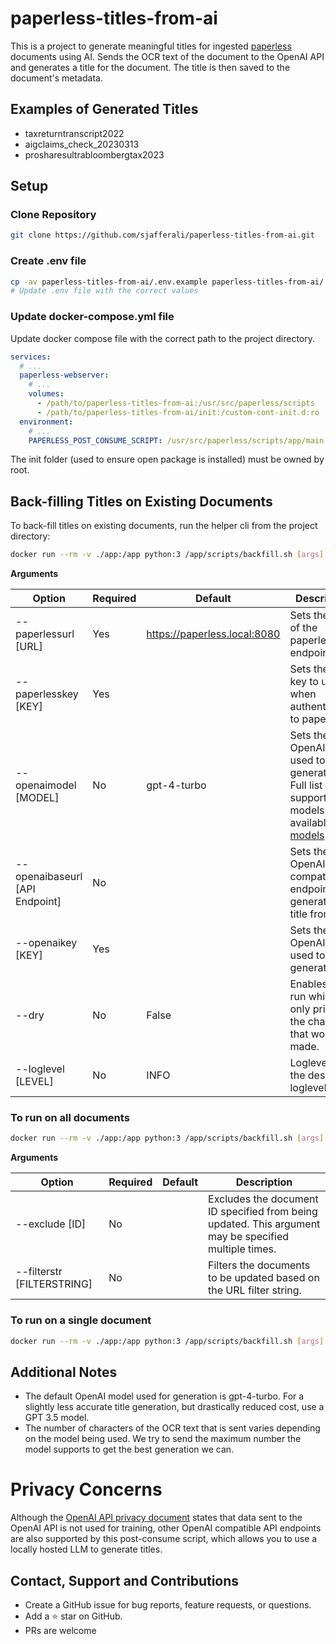 # paperless-titles-from-ai

This is a project to generate meaningful titles for ingested [paperless](https://docs.paperless-ngx.com/) documents using AI. Sends the OCR text of the document to the OpenAI API and generates a title for the document. The title is then saved to the document's metadata.

## Examples of Generated Titles
- taxreturntranscript2022
- aigclaims_check_20230313
- prosharesultrabloombergtax2023

## Setup

### Clone Repository
```bash
git clone https://github.com/sjafferali/paperless-titles-from-ai.git
```

### Create .env file
```bash
cp -av paperless-titles-from-ai/.env.example paperless-titles-from-ai/.env
# Update .env file with the correct values
```

### Update docker-compose.yml file
Update docker compose file with the correct path to the project directory.

```yaml
services:
  # ...
  paperless-webserver:
    # ...
    volumes:
      - /path/to/paperless-titles-from-ai:/usr/src/paperless/scripts
      - /path/to/paperless-titles-from-ai/init:/custom-cont-init.d:ro
  environment:
    # ...
    PAPERLESS_POST_CONSUME_SCRIPT: /usr/src/paperless/scripts/app/main.py
```

The init folder (used to ensure open package is installed) must be owned by root.

## Back-filling Titles on Existing Documents
To back-fill titles on existing documents, run the helper cli from the project directory:

```bash
docker run --rm -v ./app:/app python:3 /app/scripts/backfill.sh [args] [single|all]
```

**Arguments**

| Option                | Required | Default                      | Description                                                           |
|-----------------------|----------|------------------------------|-----------------------------------------------------------------------|
| --paperlessurl [URL]  | Yes      | https://paperless.local:8080 | Sets the URL of the paperless API endpoint.                           |
| --paperlesskey [KEY]  | Yes      |                              | Sets the API key to use when authenticating to paperless.             |
| --openaimodel [MODEL] | No       | gpt-4-turbo                  | Sets the OpenAI model used to generate title. Full list of supported models available at [models](https://platform.openai.com/docs/models).                         |
| --openaibaseurl [API Endpoint] | No      |                              | Sets the OpenAI compatible endpoint to generate the title from.                           |
| --openaikey [KEY]     | Yes      |                              | Sets the OpenAI key used to generate title.                           |
| --dry                 | No       | False                        | Enables dry run which only prints out the changes that would be made. |
| --loglevel [LEVEL]    | No       | INFO                         | Loglevel sets the desired loglevel.                                   |

### To run on all documents
```bash
docker run --rm -v ./app:/app python:3 /app/scripts/backfill.sh [args] all [filter_args]
```

**Arguments**

| Option         | Required | Default | Description                                                                                           |
|----------------|----------|---------|-------------------------------------------------------------------------------------------------------|
| --exclude [ID] | No       |         | Excludes the document ID specified from being updated. This argument may be specified multiple times. |
| --filterstr [FILTERSTRING]   | No       |         | Filters the documents to be updated based on the URL filter string.                                   |

### To run on a single document
```bash
docker run --rm -v ./app:/app python:3 /app/scripts/backfill.sh [args] single (document_id)
```



## Additional Notes
- The default OpenAI model used for generation is gpt-4-turbo. For a slightly less accurate title generation, but drastically reduced cost, use a GPT 3.5 model.
- The number of characters of the OCR text that is sent varies depending on the model being used. We try to send the maximum number the model supports to get the best generation we can.

# Privacy Concerns
Although the [OpenAI API privacy document](https://openai.com/enterprise-privacy/) states that data sent to the OpenAI API is not used for training, other OpenAI compatible API endpoints are also supported by this post-consume script, which allows you to use a locally hosted LLM to generate titles.


## Contact, Support and Contributions
- Create a GitHub issue for bug reports, feature requests, or questions.
- Add a ⭐️ star on GitHub.
- PRs are welcome
